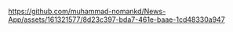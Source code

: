 

https://github.com/muhammad-nomankd/News-App/assets/161321577/8d23c397-bda7-461e-baae-1cd48330a947

